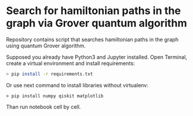 # Search for hamiltonian paths in the graph via Grover quantum algorithm
Repository contains script that searches hamiltonian paths in the graph using quantum Grover algorithm.

Supposed you already have Python3 and Jupyter installed. Open Terminal, create a virtual environment and install requirements:

```bash
> pip install -r requirements.txt
```

Or use next command to install libraries without virtualenv:

```shell
> pip install numpy qiskit matplotlib
```

Than run notebook cell by cell.
